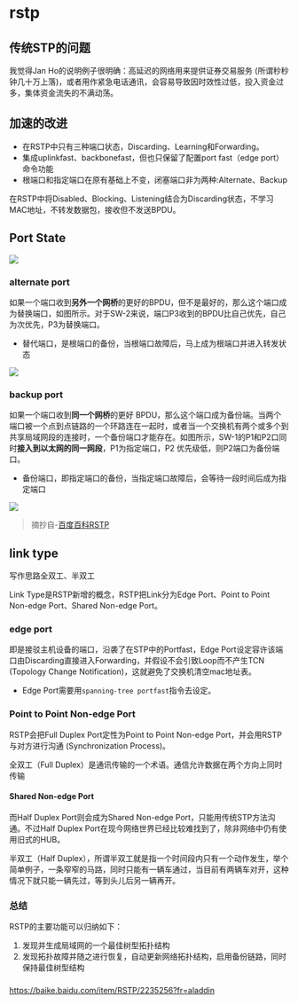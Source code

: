 # rstp

## 传统STP的问题

我觉得Jan Ho的说明例子很明确：高延迟的网络用来提供证券交易服务 (所谓秒秒钟几十万上落)，或者用作紧急电话通讯，会容易导致因时效性过低，投入资金过多，集体资金流失的不满动荡。


## 加速的改进

* 在RSTP中只有三种端口状态，Discarding、Learning和Forwarding。
* 集成uplinkfast、backbonefast，但也只保留了配置port fast（edge port）命令功能
* 根端口和指定端口在原有基础上不变，闭塞端口非为两种:Alternate、Backup

在RSTP中将Disabled、Blocking、Listening结合为Discarding状态，不学习MAC地址，不转发数据包，接收但不发送BPDU。


## Port State

![](https://i.postimg.cc/85dbWyM2/81223.png)

### alternate port

如果一个端口收到**另外一个网桥**的更好的BPDU，但不是最好的，那么这个端口成为替换端口，如图所示。对于SW-2来说，端口P3收到的BPDU比自己优先，自己为次优先，P3为替换端口。

* 替代端口，是根端口的备份，当根端口故障后，马上成为根端口并进入转发状态

![](https://i.postimg.cc/h4y9RxQ6/460d.jpg)

### backup port

如果一个端口收到**同一个网桥**的更好 BPDU，那么这个端口成为备份端。当两个端口被一个点到点链路的一个环路连在一起时，或者当一个交换机有两个或多个到共享局域网段的连接时，一个备份端口才能存在。如图所示，SW-1的P1和P2口同时**接入到以太网的同一网段**，P1为指定端口，P2 优先级低，则P2端口为备份端口。

* 备份端口，即指定端口的备份，当指定端口故障后，会等待一段时间后成为指定端口

![](https://i.postimg.cc/5Np81RKx/a15.jpg)

> 摘抄自-[百度百科RSTP](https://baike.baidu.com/item/RSTP)

## link type

写作思路全双工、半双工

Link Type是RSTP新增的概念，RSTP把Link分为Edge Port、Point to Point Non-edge Port、Shared Non-edge Port。

### edge port

即是接驳主机设备的端口，沿袭了在STP中的Portfast，Edge Port设定容许该端口由Discarding直接进入Forwarding，并假设不会引致Loop而不产生TCN (Topology Change Notification)，这就避免了交换机清空mac地址表。

* Edge Port需要用`spanning-tree portfast`指令去设定。

### Point to Point Non-edge Port

RSTP会把Full Duplex Port定性为Point to Point Non-edge Port，并会用RSTP与对方进行沟通 (Synchronization Process)。

全双工（Full Duplex）是通讯传输的一个术语。通信允许数据在两个方向上同时传输

#### Shared Non-edge Port

而Half Duplex Port则会成为Shared Non-edge Port，只能用传统STP方法沟通。不过Half Duplex Port在现今网络世界已经比较难找到了，除非网络中仍有使用旧式的HUB。

半双工（Half Duplex），所谓半双工就是指一个时间段内只有一个动作发生，举个简单例子，一条窄窄的马路，同时只能有一辆车通过，当目前有两辆车对开，这种情况下就只能一辆先过，等到头儿后另一辆再开。

### 总结

RSTP的主要功能可以归纳如下：

1. 发现并生成局域网的一个最佳树型拓扑结构
2. 发现拓扑故障并随之进行恢复，自动更新网络拓扑结构，启用备份链路，同时保持最佳树型结构

### 

https://baike.baidu.com/item/RSTP/2235256?fr=aladdin
